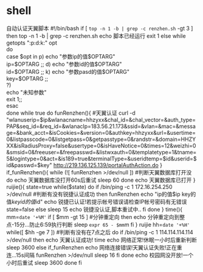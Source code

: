 # shell
自动认证天翼脚本
#!/bin/bash
if [ `top -n 1 -b | grep -c renzhen.sh` -gt 3 ]
then
top -n 1 -b | grep -c renzhen.sh
echo 脚本已经运行
exit 1
else
while getopts ":p:d:k:" opt  
do  
    case $opt in  
        p)  
        echo "参数ip的值$OPTARG"  
         ip=$OPTARG
        ;;  
        d)  
        echo "参数id的值$OPTARG"  
	     id=$OPTARG
        ;;  
        k)  
        echo "参数pasd的值$OPTARG"  
	    key=$OPTARG
        ;;  
        ?)  
        echo "未知参数"  
        exit 1;;  
    esac  
done 
while true
do
funRenzhen(){
#天翼认证
curl -d "wlanuserip=$ip&wlanacname=hhzyxx&chal_id=&chal_vector=&auth_type=PAP&seq_id=&req_id=&wlanacIp=183.56.21.173&ssid=&vlan=&mac=&message=&bank_acct=&isCookies=&version=0&authkey=hhzyxx&url=&usertime=0&listpasscode=0&listgetpass=0&getpasstype=0&randstr=&domain=HHZYXX&isRadiusProxy=false&usertype=0&isHaveNotice=0&times=12&weizhi=0&smsid=0&freeuser=&freepasswd=&listwxauth=0&templatetype=1&tname=5&logintype=0&act=&is189=true&terminalType=&useridtemp=$id&userid=$id&passwd=$key" http://219.136.125.139/portalAuthAction.do
}
if_funRenzhen(){
while (![ funRenzhen >/dev/null ]) #判断天翼数据库打开没
do
echo 天翼数据库没打开60s后重试
sleep 60
done
echo 天翼数据库已打开
}
ruijie(){
state=true
while($state)
do
if /bin/ping -c 1 172.16.254.250 >/dev/null #判断有没有锐捷认证成功
then
funRenzhen 
echo "ip的值$ip key的值$key id的值$id"
echo 锐捷已认证!若提示帐号错误请检查IP帐号密码有无错误
state=false
else
sleep 15
echo 锐捷没认证,脚本重试中..
fi
done
}
time(){      
mm=`date '+%M'`
if [ $mm -gt 15 ]      #分钟重定向
then
echo 分钟重定向到整点-15分...防止6:59执行判断
sleep  `expr 65 - $mm`m
fi
}
ruijie
hh=`date '+%H'`
while([ $hh -ge 7 ])   #判断有没有在7点之后
do
if /bin/ping -c 1 114.114.114.114 >/dev/null
then
echo 天翼认证成功!
time
echo 网络正常!休眠一小时后重新判断
sleep 3600
else
if_funRenzhen
echo 网络连接错误!天翼认证失败!正在重连...15s间隔
funRenzhen >/dev/null
sleep 16
fi
done
echo 校园网没开放!一个小时后重试
sleep 3600
done 
fi
